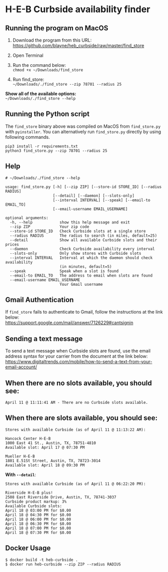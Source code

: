 # H-E-B Curbside availability finder

## Running the program on MacOS

1. Download the program from this URL:  
https://github.com/blayne/heb_curbside/raw/master/find_store

2. Open Terminal

3. Run the command below:  
`chmod +x ~/Downloads/find_store`

4. Run find_store:  
`~/Downloads/./find_store --zip 78701 --radius 25`

**Show all of the available options:**  
`~/Downloads/./find_store --help`

## Running the Python script

The `find_store` binary above was compiled on MacOS from `find_store.py` with `pyinstaller`. You can alternatively run `find_store.py` directly by using following commands.
```
pip3 install -r requirements.txt
python3 find_store.py --zip 78701 --radius 25
```

## Help
```
# ~/Downloads/./find_store --help

usage: find_store.py [-h] [--zip ZIP] [--store-id STORE_ID] [--radius RADIUS]
                     [--detail] [--daemon] [--slots-only]
                     [--interval INTERVAL] [--speak] [--email-to EMAIL_TO]
                     [--email-username EMAIL_USERNAME]

optional arguments:
  -h, --help            show this help message and exit
  --zip ZIP             Your zip code
  --store-id STORE_ID   Check Curbside slots at a single store
  --radius RADIUS       The radius to search (in miles, default=25)
  --detail              Show all available Curbside slots and their prices
  --daemon              Check Curbside availability every interval
  --slots-only          Only show stores with Curbside slots
  --interval INTERVAL   Interval at which the daemon should check availability
                        (in minutes, default=5)
  --speak               Speak when a slot is found
  --email-to EMAIL_TO   The address to email when slots are found
  --email-username EMAIL_USERNAME
                        Your Gmail username
```

## Gmail Authentication

If `find_store` fails to authenticate to Gmail, follow the instructions at the link below:  
https://support.google.com/mail/answer/7126229#cantsignin

## Sending a text message

To send a text message when Curbside slots are found, use the email
address syntax for your carrier from the document at the link below:  
https://www.digitaltrends.com/mobile/how-to-send-a-text-from-your-email-account/

## When there are no slots available, you should see:
```
April 11 @ 11:11:41 AM - There are no Curbside slots available.
```

## When there are slots available, you should see:
```
Stores with available Curbside (as of April 11 @ 11:13:22 AM):

Hancock Center H-E-B
1000 East 41 St., Austin, TX, 78751-4810
Available slot: April 17 @ 07:30 PM

Mueller H-E-B
1801 E.51St Street, Austin, TX, 78723-3014
Available slot: April 18 @ 09:30 PM

```

**With `--detail`**:
```
Stores with available Curbside (as of April 11 @ 06:22:20 PM):

Riverside H-E-B plus!
2508 East Riverside Drive, Austin, TX, 78741-3037
Curbside product markup: 3%
Available Curbside slots:
April 18 @ 03:00 PM for $0.00
April 18 @ 04:30 PM for $0.00
April 18 @ 06:00 PM for $0.00
April 18 @ 06:30 PM for $0.00
April 18 @ 07:00 PM for $0.00
April 18 @ 07:30 PM for $0.00
```

## Docker Usage
```
$ docker build -t heb-curbside .
$ docker run heb-curbside --zip ZIP --radius RADIUS
```
